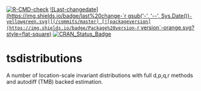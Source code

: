 <!-- badges: start -->
[![R-CMD-check](https://github.com/tsmodels/tsdistributions/workflows/R-CMD-check/badge.svg)](https://github.com/tsmodels/tsdistributions/actions)
[![Last-changedate](https://img.shields.io/badge/last%20change-`r gsub('-', '--', Sys.Date())`-yellowgreen.svg)](/commits/master)
[![packageversion](https://img.shields.io/badge/Package%20version-`r version`-orange.svg?style=flat-square)](commits/master)
[![CRAN_Status_Badge](https://www.r-pkg.org/badges/version/tsdistributions)](https://cran.r-project.org/package=tsdistributions)
  <!-- badges: end -->
# tsdistributions
A number of location-scale invariant distributions with full d,p,q,r methods 
and autodiff (TMB) backed estimation.
